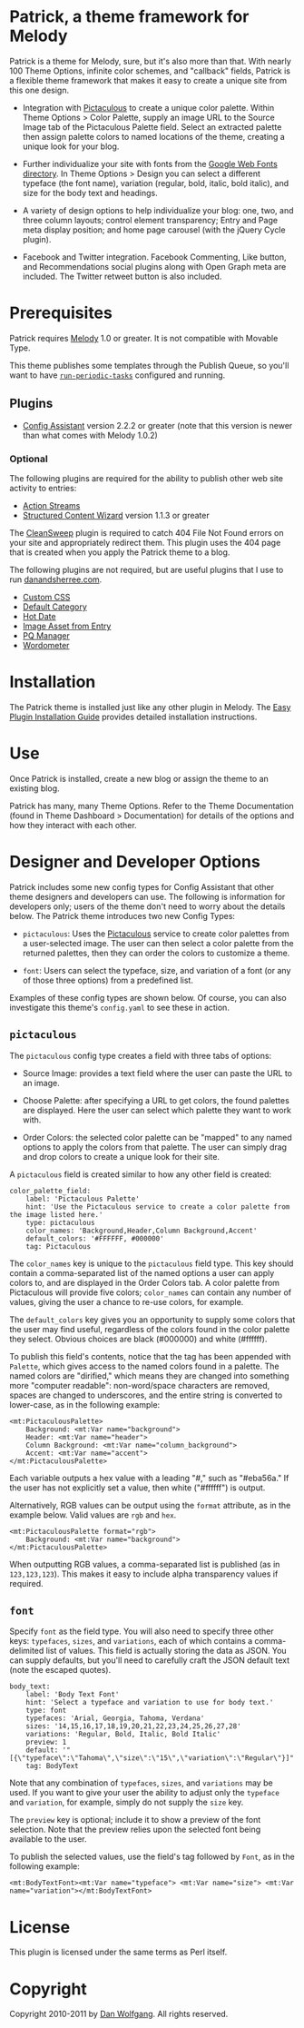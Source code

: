 # Patrick, a theme framework for Melody

Patrick is a theme for Melody, sure, but it's also more than that. With nearly
100 Theme Options, infinite color schemes, and "callback" fields, Patrick is a
flexible theme framework that makes it easy to create a unique site from this
one design.

* Integration with [Pictaculous](http://pictaculous.com) to create a unique
  color palette. Within Theme Options > Color Palette, supply an image URL to
  the Source Image tab of the Pictaculous Palette field. Select an extracted
  palette then assign palette colors to named locations of the theme, creating
  a unique look for your blog.

* Further individualize your site with fonts from the [Google Web Fonts
  directory](http://www.google.com/webfonts). In Theme Options > Design you
  can select a different typeface (the font name), variation (regular, bold,
  italic, bold italic), and size for the body text and headings.

* A variety of design options to help individualize your blog: one, two, and
  three column layouts; control element transparency; Entry and Page meta
  display position; and home page carousel (with the jQuery Cycle plugin).

* Facebook and Twitter integration. Facebook Commenting, Like button, and
  Recommendations social plugins along with Open Graph meta are included. The
  Twitter retweet button is also included.


# Prerequisites

Patrick requires [Melody](http://openmelody.org) 1.0 or greater. It is not
compatible with Movable Type.

This theme publishes some templates through the Publish Queue, so you'll want
to have
[`run-periodic-tasks`](http://www.movabletype.org/documentation/administrator/setting-up-run-periodic-taskspl.html)
configured and running.

## Plugins

* [Config
  Assistant](https://github.com/openmelody/mt-plugin-config-assistant/downloads)
  version 2.2.2 or greater (note that this version is newer than what comes 
  with Melody 1.0.2)

### Optional

The following plugins are required for the ability to publish other web site
activity to entries:

* [Action Streams](https://github.com/markpasc/mt-plugin-action-streams/downloads)
* [Structured Content
  Wizard](https://github.com/endevver/mt-plugin-content-wizard/downloads)
  version 1.1.3 or greater

The [CleanSweep](https://github.com/endevver/mt-plugin-cleansweep/downloads)
plugin is required to catch 404 File Not Found errors on your site and
appropriately redirect them. This plugin uses the 404 page that is created
when you apply the Patrick theme to a blog.

The following plugins are not required, but are useful plugins that I use
to run [danandsherree.com](http://danandsherree.com).

* [Custom CSS](https://github.com/endevver/mt-plugin-customcss/downloads)
* [Default
  Category](https://github.com/danwolfgang/mt-plugin-default-category/downloads)
* [Hot Date](https://github.com/danwolfgang/mt-plugin-hot-date/downloads)
* [Image Asset from
  Entry](https://github.com/danwolfgang/melody-plugin-image-asset-from-entry/downloads)
* [PQ Manager](https://github.com/endevver/mt-plugin-pqmanager/downloads)
* [Wordometer](https://github.com/danwolfgang/mt-plugin-wordometer/downloads)


# Installation

The Patrick theme is installed just like any other plugin in Melody. The [Easy
Plugin Installation Guide][] provides detailed installation instructions.

[Easy Plugin Installation Guide]:
    https://github.com/openmelody/melody/wiki/install-EasyPluginInstallGuide

# Use

Once Patrick is installed, create a new blog or assign the theme to an
existing blog.

Patrick has many, many Theme Options. Refer to the Theme Documentation (found
in Theme Dashboard > Documentation) for details of the options and how they
interact with each other.


# Designer and Developer Options

Patrick includes some new config types for Config Assistant that other theme
designers and developers can use. The following is information for developers
only; users of the theme don't need to worry about the details below. The
Patrick theme introduces two new Config Types:

* `pictaculous`: Uses the [Pictaculous](http://pictaculous.com) service to
  create color palettes from a user-selected image. The user can then select a
  color palette from the returned palettes, then they can order the colors to
  customize a theme.

* `font`: Users can select the typeface, size, and variation of a font (or any
  of those three options) from a predefined list.

Examples of these config types are shown below. Of course, you can also
investigate this theme's `config.yaml` to see these in action.

## `pictaculous`

The `pictaculous` config type creates a field with three tabs of options:

* Source Image: provides a text field where the user can paste the URL to an
  image.

* Choose Palette: after specifying a URL to get colors, the found palettes are
  displayed. Here the user can select which palette they want to work with.

* Order Colors: the selected color palette can be "mapped" to any named
  options to apply the colors from that palette. The user can simply drag and
  drop colors to create a unique look for their site.

A `pictaculous` field is created similar to how any other field is created:

    color_palette_field:
        label: 'Pictaculous Palette'
        hint: 'Use the Pictaculous service to create a color palette from the image listed here.'
        type: pictaculous
        color_names: 'Background,Header,Column Background,Accent'
        default_colors: '#FFFFFF, #000000'
        tag: Pictaculous

The `color_names` key is unique to the `pictaculous` field type. This key
should contain a comma-separated list of the named options a user can apply
colors to, and are displayed in the Order Colors tab. A color palette from
Pictaculous will provide five colors; `color_names` can contain any number of
values, giving the user a chance to re-use colors, for example.

The `default_colors` key gives you an opportunity to supply some colors that
the user may find useful, regardless of the colors found in the color palette
they select. Obvious choices are black (#000000) and white (#ffffff).

To publish this field's contents, notice that the tag has been appended with
`Palette`, which gives access to the named colors found in a palette. The
named colors are "dirified," which means they are changed into something more
"computer readable": non-word/space characters are removed, spaces are changed
to underscores, and the entire string is converted to lower-case, as in the
following example:

    <mt:PictaculousPalette>
        Background: <mt:Var name="background">
        Header: <mt:Var name="header">
        Column Background: <mt:Var name="column_background">
        Accent: <mt:Var name="accent">
    </mt:PictaculousPalette>

Each variable outputs a hex value with a leading "#," such as "#eba56a." If
the user has not explicitly set a value, then white ("#ffffff") is output.

Alternatively, RGB values can be output using the `format` attribute, as in
the example below. Valid values are `rgb` and `hex`.

    <mt:PictaculousPalette format="rgb">
        Background: <mt:Var name="background">
    </mt:PictaculousPalette>

When outputting RGB values, a comma-separated list is published (as in
`123,123,123`). This makes it easy to include alpha transparency values if
required.

## `font`

Specify `font` as the field type. You will also need to specify three other
keys: `typefaces`, `sizes`, and `variations`, each of which contains a
comma-delimited list of values. This field is actually storing the data as
JSON. You can supply defaults, but you'll need to carefully craft the JSON
default text (note the escaped quotes).

    body_text:
        label: 'Body Text Font'
        hint: 'Select a typeface and variation to use for body text.'
        type: font
        typefaces: 'Arial, Georgia, Tahoma, Verdana'
        sizes: '14,15,16,17,18,19,20,21,22,23,24,25,26,27,28'
        variations: 'Regular, Bold, Italic, Bold Italic'
        preview: 1
        default: '"[{\"typeface\":\"Tahoma\",\"size\":\"15\",\"variation\":\"Regular\"}]"'
        tag: BodyText

Note that any combination of `typefaces`, `sizes`, and `variations` may be
used. If you want to give your user the ability to adjust only the `typeface`
and `variation`, for example, simply do not supply the `size` key.

The `preview` key is optional; include it to show a preview of the font
selection. Note that the preview relies upon the selected font being available
to the user.

To publish the selected values, use the field's tag followed by `Font`, as in
the following example:

    <mt:BodyTextFont><mt:Var name="typeface"> <mt:Var name="size"> <mt:Var name="variation"></mt:BodyTextFont>


# License

This plugin is licensed under the same terms as Perl itself.

# Copyright

Copyright 2010-2011 by [Dan Wolfgang](http://danandsherree.com). All rights
reserved.
